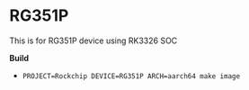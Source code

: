 # RG351P

This is for RG351P device using RK3326 SOC

**Build**

* `PROJECT=Rockchip DEVICE=RG351P ARCH=aarch64 make image`
